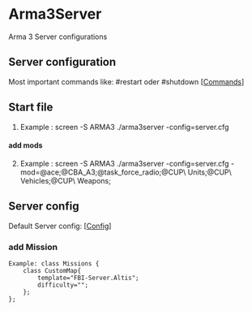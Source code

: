 # Arma3Server
Arma 3 Server configurations

## Server configuration
Most important commands like: #restart oder #shutdown
[[Commands](https://community.bistudio.com/wiki/Multiplayer_Server_Commands)]

## Start file
1. Example : screen -S ARMA3 ./arma3server -config=server.cfg   

#### add mods
2. Example : screen -S ARMA3 ./arma3server -config=server.cfg -mod=@ace\;@CBA_A3\;@task_force_radio\;@CUP\ Units\;@CUP\ Vehicles\;@CUP\ Weapons\;

## Server config
Default Server config: [[Config](https://community.bistudio.com/wiki/server.cfg)]

### add Mission
```sqf
Example: class Missions {
	class CustomMap{
	    template="FBI-Server.Altis";
	    difficulty="";
	};
};
```
